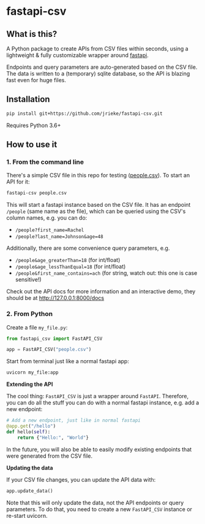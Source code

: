 # fastapi-csv

## What is this?

A Python package to create APIs from CSV files within seconds, using a lightweight & 
fully customizable wrapper around [fastapi](https://fastapi.tiangolo.com/). 

Endpoints and query parameters are auto-generated based on the CSV file. 
The data is written to a (temporary) sqlite database, so the API is blazing fast even 
for huge files. 


## Installation

```bash
pip install git+https://github.com/jrieke/fastapi-csv.git
```

Requires Python 3.6+


## How to use it

### 1. From the command line

There's a simple CSV file in this repo for testing ([people.csv](people.csv)). To start 
an API for it:

```bash
fastapi-csv people.csv
```

This will start a fastapi instance based on the CSV file. It has an endpoint `/people` 
(same name as the file), which can be queried using the CSV's column names, e.g. you can 
do:

- `/people?first_name=Rachel`
- `/people?last_name=Johnson&age=48`
   
Additionally, there are some convenience query parameters, e.g. 

- `/people&age_greaterThan=18` (for int/float)
- `/people&age_lessThanEqual=18` (for int/float)
- `/people&first_name_contains=ach` (for string, watch out: this one is case sensitive!)

Check out the API docs for more information and an interactive demo, they should be at
http://127.0.0.1:8000/docs


### 2. From Python

Create a file `my_file.py`:

```python
from fastapi_csv import FastAPI_CSV

app = FastAPI_CSV("people.csv")
```

Start from terminal just like a normal fastapi app:

```bash
uvicorn my_file:app
```

**Extending the API**

The cool thing: `FastAPI_CSV` is just a wrapper around `FastAPI`. Therefore, you can do 
all the stuff you can do with a normal fastapi instance, e.g. add a new endpoint:

```python
# Add a new endpoint, just like in normal fastapi
@app.get("/hello")
def hello(self):
    return {"Hello:", "World"}
```

In the future, you will also be able to easily modify existing endpoints that were 
generated from the CSV file.


**Updating the data**

If your CSV file changes, you can update the API data with:

```python
app.update_data()
```

Note that this will only update the data, not the API endpoints or query parameters. 
To do that, you need to create a new `FastAPI_CSV` instance or re-start uvicorn.
